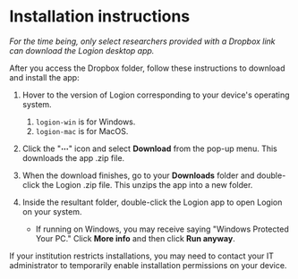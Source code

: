 # Installation instructions

*For the time being, only select researchers provided with a Dropbox link can download the Logion desktop app.*

After you access the Dropbox folder, follow these instructions to download and install the app:

1. Hover to the version of Logion corresponding to your device's operating system.
    1. `logion-win` is for Windows.
    1. `logion-mac` is for MacOS.

1. Click the "**⋯**" icon and select **Download** from the pop-up menu. This downloads the app .zip file.

1. When the download finishes, go to your **Downloads** folder and double-click the Logion .zip file. This unzips the app into a new folder.

1. Inside the resultant folder, double-click the Logion app to open Logion on your system.

    - If running on Windows, you may receive saying "Windows Protected Your PC." Click **More info** and then click **Run anyway**.

If your institution restricts installations, you may need to contact your IT administrator to temporarily enable installation permissions on your device.
